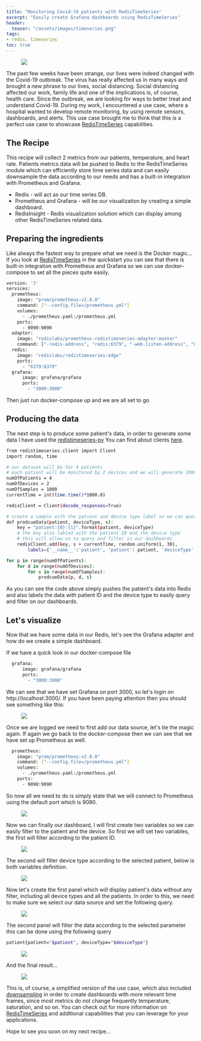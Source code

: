 ```yaml
---
title: "Monitoring Covid-19 patients with RedisTimeSeries"
excerpt: "Easily create Grafana dashboards using RedisTimeSeries"
header:
  teaser: "/assets/images/timeseries.png"
tags:
- redis, timeseries
toc: true
---
```


<figure>
    <a href="/assets/images/timeseries.png"><img src="/assets/images/timeseries.png"></a>
</figure>

The past few weeks have been strange, our lives were indeed changed with the Covid-19 outbreak. The virus has really affected us in many ways and brought a new phrase to our lives, social distancing. Social distancing affected our work, family life and one of the implications is, of course, health care. Since the outbreak, we are looking for ways to better treat and understand Covid-19. During my work, I encountered a use case, where a hospital wanted to develop remote monitoring, by using remote sensors, dashboards, and alerts. This use case brought me to think that this is a perfect use case to showcase [RedisTimeSeries](https://oss.redislabs.com/redistimeseries/) capabilities.

## The Recipe
This recipe will collect 2 metrics from our patients, temperature, and heart rate. Patients metrics data will be pushed to Redis to the RedisTimeSeries module which can efficiently store time series data and can easily downsample the data according to our needs and has a built-in integration with Prometheus and Grafana.
* Redis - will act as our time series DB.
* Prometheus and Grafana - will be our visualization by creating a simple dashboard.
* RedisInsight - Redis visualization solution which can display among other RedisTimeSeries related data.

## Preparing the ingredients
Like always the fastest way to prepare what we need is the Docker magic… If you look at [RedisTimeSeries](https://oss.redislabs.com/redistimeseries/) in the quickstart you can see that there is built-in integration with Prometheus and Grafana so we can use docker-compose to set all the pieces quite easily.

```bash
version: '3'
services:
  prometheus:
    image: "prom/prometheus:v2.8.0"
    command: ["--config.file=/prometheus.yml"]
    volumes:
      - ./prometheus.yaml:/prometheus.yml
    ports:
      - 9090:9090
  adapter:
    image: "redislabs/prometheus-redistimeseries-adapter:master"
    command: ["-redis-address", "redis:6379", "-web.listen-address", "0.0.0.0:9201"]
  redis:
    image: "redislabs/redistimeseries:edge"
    ports:
      - "6379:6379"
  grafana:
      image: grafana/grafana
      ports:
        - "3000:3000"
```

Then just run docker-compose up and we are all set to go

## Producing the data

The next step is to produce some patient's data, in order to generate some data I have used the [redistimeseries-py](https://github.com/RedisTimeSeries/redistimeseries-py)
You can find about clients [here](https://oss.redislabs.com/redistimeseries/#client-libraries).

```bash
from redistimeseries.client import Client
import random, time

# our dataset will be for 4 patients
# each patient will be monitored by 2 devices and we will generate 1000 random sample values
numOfPatients = 4
numOfDevices = 2
numOfSamples = 1000
currentTime = int(time.time()*1000.0)

redisClient = Client(decode_responses=True)

# create a sample with the patient and device type label so we can query by label
def prodcueData(patient, deviceType, s):
    key = "patient:{0}:{1}".format(patient, deviceType)
    # the key also labled with the patient ID and the device type
    # this will allow us to query and filter in our dashboards
    redisClient.add(key, s + currentTime, random.uniform(1, 30), 
        labels={'__name__':'patient', 'patient': patient, 'deviceType':deviceType})

for p in range(numOfPatients):
    for d in range(numOfDevices):
        for s in range(numOfSamples):
            prodcueData(p, d, s)
```

As you can see the code above simply pushes the patient's data into Redis and also labels the data with patient ID and the device type to easily query and filter on our dashboards.

## Let's visualize

Now that we have some data in our Redis, let's see the Grafana adapter and how do we create a simple dashboard.

If we have a quick look in our docker-compose file
```bash
  grafana:
      image: grafana/grafana
      ports:
        - "3000:3000"
```

We can see that we have set Grafana on port 3000, so let's login on http://localhost:3000/. If you have been paying attention then you should see something like this:

<figure>
    <a href="/assets/images/grafana_login.png"><img src="/assets/images/grafana_login.png"></a>
</figure>

Once we are logged we need to first add our data source, let's tie the magic again. If again we go back to the docker-compose then we can see that we have set up Prometheus as well. 

```bash
  prometheus:
    image: "prom/prometheus:v2.8.0"
    command: ["--config.file=/prometheus.yml"]
    volumes:
      - ./prometheus.yaml:/prometheus.yml
    ports:
      - 9090:9090
```

So now all we need to do is simply state that we will connect to Prometheus using the default port which is 9090.

<figure>
    <a href="/assets/images/create_datasource_details.png"><img src="/assets/images/create_datasource_details.png"></a>
</figure>

Now we can finally our dashboard, I will first create two variables so we can easily filter to the patient and the device. So first we will set two variables, the first will filter according to the patient ID.

<figure>
    <a href="/assets/images/grafana_variable_details.png"><img src="/assets/images/grafana_variable_details.png"></a>
</figure>

The second will filter device type according to the selected patient, below is both variables definition.

<figure>
    <a href="/assets/images/grafana_variables.png"><img src="/assets/images/grafana_variables.png"></a>
</figure>

Now let's create the first panel which will display patient's data without any filter, including all device types and all the patients. In order to this, we need to make sure we select our data source and set the following query.

<figure>
    <a href="/assets/images/patients_panel.png"><img src="/assets/images/patients_panel.png"></a>
</figure>

The second panel will filter the data according to the selected parameter this can be done using the following query

```bash
patient{patient="$patient", deviceType="$deviceType"}
```
<figure>
    <a href="/assets/images/by_patient_panel.png"><img src="/assets/images/by_patient_panel.png"></a>
</figure>

And the final result...

<figure>
    <a href="/assets/images/dashboard.png"><img src="/assets/images/dashboard.png"></a>
</figure>

This is, of course, a simplified version of the use case, which also included [downsampling](https://oss.redislabs.com/redistimeseries/commands/#tscreaterule) in order to create dashboards with more relevant time frames, since most metrics do not change frequently temperature, saturation, and so on.
You can check out for more information on [RedisTimeSeries](https://oss.redislabs.com/redistimeseries/) and additional capabilities that you can leverage for your applications.

Hope to see you soon on my next recipe...
